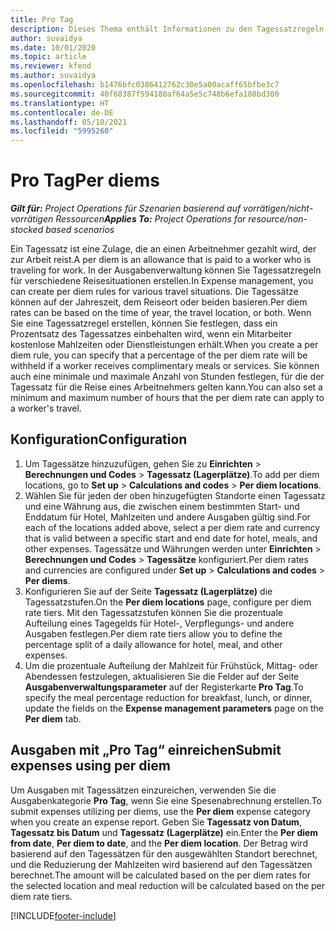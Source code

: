 ```yaml
---
title: Pro Tag
description: Dieses Thema enthält Informationen zu den Tagessatzregeln, die in der Ausgabenverwaltung verwendet werden.
author: suvaidya
ms.date: 10/01/2020
ms.topic: article
ms.reviewer: kfend
ms.author: suvaidya
ms.openlocfilehash: b1476bfc0386412762c30e5a00acaff65bfbe3c7
ms.sourcegitcommit: 40f68387f594180af64a5e5c748b6efa188bd300
ms.translationtype: HT
ms.contentlocale: de-DE
ms.lasthandoff: 05/10/2021
ms.locfileid: "5995260"
---
```

# <a name="per-diems"></a><span data-ttu-id="66254-103">Pro Tag</span><span class="sxs-lookup"><span data-stu-id="66254-103">Per diems</span></span>

<span data-ttu-id="66254-104">_**Gilt für:** Project Operations für Szenarien basierend auf vorrätigen/nicht-vorrätigen Ressourcen_</span><span class="sxs-lookup"><span data-stu-id="66254-104">_**Applies To:** Project Operations for resource/non-stocked based scenarios_</span></span>


<span data-ttu-id="66254-105">Ein Tagessatz ist eine Zulage, die an einen Arbeitnehmer gezahlt wird, der zur Arbeit reist.</span><span class="sxs-lookup"><span data-stu-id="66254-105">A per diem is an allowance that is paid to a worker who is traveling for work.</span></span> <span data-ttu-id="66254-106">In der Ausgabenverwaltung können Sie Tagessatzregeln für verschiedene Reisesituationen erstellen.</span><span class="sxs-lookup"><span data-stu-id="66254-106">In Expense management, you can create per diem rules for  various travel situations.</span></span> <span data-ttu-id="66254-107">Die Tagessätze können auf der Jahreszeit, dem Reiseort oder beiden basieren.</span><span class="sxs-lookup"><span data-stu-id="66254-107">Per diem rates can be based on the time of year, the travel location, or both.</span></span> <span data-ttu-id="66254-108">Wenn Sie eine Tagessatzregel erstellen, können Sie festlegen, dass ein Prozentsatz des Tagessatzes einbehalten wird, wenn ein Mitarbeiter kostenlose Mahlzeiten oder Dienstleistungen erhält.</span><span class="sxs-lookup"><span data-stu-id="66254-108">When you create a per diem  rule, you can specify that a percentage of the per diem rate will be withheld if a worker receives complimentary meals or services.</span></span> <span data-ttu-id="66254-109">Sie können auch eine minimale und maximale Anzahl von Stunden festlegen, für die der Tagessatz für die Reise eines Arbeitnehmers gelten kann.</span><span class="sxs-lookup"><span data-stu-id="66254-109">You can also set a minimum and maximum number of hours that the per diem rate can apply to a worker's travel.</span></span>

## <a name="configuration"></a><span data-ttu-id="66254-110">Konfiguration</span><span class="sxs-lookup"><span data-stu-id="66254-110">Configuration</span></span> 

1. <span data-ttu-id="66254-111">Um Tagessätze hinzuzufügen, gehen Sie zu **Einrichten** > **Berechnungen und Codes** > **Tagessatz (Lagerplätze)**.</span><span class="sxs-lookup"><span data-stu-id="66254-111">To add per diem locations, go to **Set up** > **Calculations and codes** > **Per diem locations**.</span></span>
2. <span data-ttu-id="66254-112">Wählen Sie für jeden der oben hinzugefügten Standorte einen Tagessatz und eine Währung aus, die zwischen einem bestimmten Start- und Enddatum für Hotel, Mahlzeiten und andere Ausgaben gültig sind.</span><span class="sxs-lookup"><span data-stu-id="66254-112">For each of the locations added above, select a per diem rate and currency that is valid between a specific start and end date for hotel, meals, and other expenses.</span></span> <span data-ttu-id="66254-113">Tagessätze und Währungen werden unter **Einrichten** > **Berechnungen und Codes** > **Tagessätze** konfiguriert.</span><span class="sxs-lookup"><span data-stu-id="66254-113">Per diem rates and currencies are configured under **Set up** > **Calculations and codes** > **Per diems**.</span></span>
3. <span data-ttu-id="66254-114">Konfigurieren Sie auf der Seite **Tagessatz (Lagerplätze)** die Tagessatzstufen.</span><span class="sxs-lookup"><span data-stu-id="66254-114">On the **Per diem locations** page, configure per diem rate tiers.</span></span> <span data-ttu-id="66254-115">Mit den Tagessatzstufen können Sie die prozentuale Aufteilung eines Tagegelds für Hotel-, Verpflegungs- und andere Ausgaben festlegen.</span><span class="sxs-lookup"><span data-stu-id="66254-115">Per diem rate tiers allow you to define the percentage split of a daily allowance for hotel, meal, and other expenses.</span></span> 
4. <span data-ttu-id="66254-116">Um die prozentuale Aufteilung der Mahlzeit für Frühstück, Mittag- oder Abendessen festzulegen, aktualisieren Sie die Felder auf der Seite **Ausgabenverwaltungsparameter** auf der Registerkarte **Pro Tag**.</span><span class="sxs-lookup"><span data-stu-id="66254-116">To specify the meal percentage reduction for breakfast, lunch, or dinner, update the fields on the **Expense management parameters** page on the **Per diem** tab.</span></span> 
    
## <a name="submit-expenses-using-per-diem"></a><span data-ttu-id="66254-117">Ausgaben mit „Pro Tag“ einreichen</span><span class="sxs-lookup"><span data-stu-id="66254-117">Submit expenses using per diem</span></span>
<span data-ttu-id="66254-118">Um Ausgaben mit Tagessätzen einzureichen, verwenden Sie die Ausgabenkategorie **Pro Tag**, wenn Sie eine Spesenabrechnung erstellen.</span><span class="sxs-lookup"><span data-stu-id="66254-118">To submit expenses utilizing per diems, use the **Per diem** expense category when you create an expense report.</span></span> <span data-ttu-id="66254-119">Geben Sie **Tagessatz von Datum**, **Tagessatz bis Datum** und **Tagessatz (Lagerplätze)** ein.</span><span class="sxs-lookup"><span data-stu-id="66254-119">Enter the **Per diem from date**, **Per diem to date**,  and the **Per diem location**.</span></span> <span data-ttu-id="66254-120">Der Betrag wird basierend auf den Tagessätzen für den ausgewählten Standort berechnet, und die Reduzierung der Mahlzeiten wird basierend auf den Tagessätzen berechnet.</span><span class="sxs-lookup"><span data-stu-id="66254-120">The amount will be calculated based on the per diem rates for the selected location and meal reduction will be calculated based on the per diem rate tiers.</span></span>


[!INCLUDE[footer-include](../includes/footer-banner.md)]